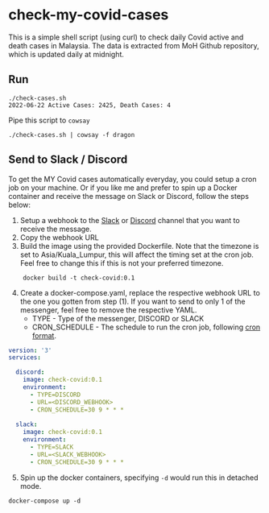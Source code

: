 # check-my-covid-cases
This is a simple shell script (using curl) to check daily Covid active and death cases in Malaysia. The data is extracted from MoH Github repository, which is updated daily at midnight.

## Run

    ./check-cases.sh
    2022-06-22 Active Cases: 2425, Death Cases: 4

Pipe this script to `cowsay` 
    
    ./check-cases.sh | cowsay -f dragon

## Send to Slack / Discord
To get the MY Covid cases automatically everyday, you could setup a cron job on your machine. Or if you like me and prefer to spin up a Docker container and receive the message on Slack or Discord, follow the steps below:
1. Setup a webhook to the [Slack](https://api.slack.com/messaging/webhooks) or [Discord](https://support.discord.com/hc/en-us/articles/228383668-Intro-to-Webhooks) channel that you want to receive the message.
2. Copy the webhook URL
3. Build the image using the provided Dockerfile. Note that the timezone is set to Asia/Kuala_Lumpur, this will affect the timing set at the cron job. Feel free to change this if this is not your preferred timezone.
```
    docker build -t check-covid:0.1
```
4. Create a docker-compose.yaml, replace the respective webhook URL to the one you gotten from step (1). If you want to send to only 1 of the messenger, feel free to remove the respective YAML. 
    - TYPE - Type of the messenger, DISCORD or SLACK
    - CRON_SCHEDULE - The schedule to run the cron job, following [cron format](https://en.wikipedia.org/wiki/Cron).
```yaml
version: '3'
services:

  discord:
    image: check-covid:0.1
    environment:
      - TYPE=DISCORD
      - URL=<DISCORD_WEBHOOK>
      - CRON_SCHEDULE=30 9 * * *
  
  slack:
    image: check-covid:0.1
    environment:
      - TYPE=SLACK
      - URL=<SLACK_WEBHOOK>
      - CRON_SCHEDULE=30 9 * * *
```
5. Spin up the docker containers, specifying `-d` would run this in detached mode.
```
docker-compose up -d
```